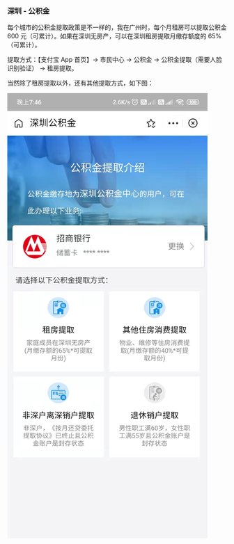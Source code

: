 ### 深圳 - 公积金
每个城市的公积金提取政策是不一样的，我在广州时，每个月租房可以提取公积金 600 元（可累计）。如果在深圳无房产，可以在深圳租房提取月缴存额度的 65%（可累计）。

提取方式：【支付宝 App 首页】-> 市民中心 -> 公积金 -> 公积金提取（需要人脸识别验证） -> 租房提取。

当然除了租房提取以外，还有其他提取方式，如下图：

<img src="image/img_01.jpeg"/>







